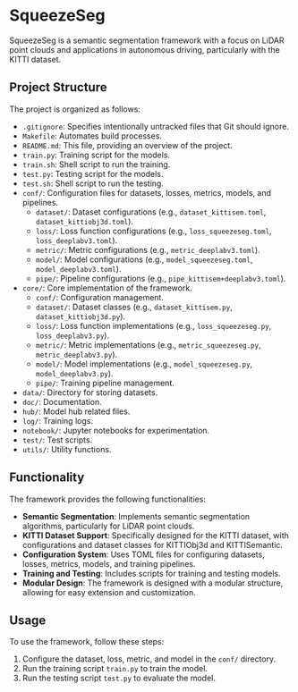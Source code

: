 # SqueezeSeg

SqueezeSeg is a semantic segmentation framework with a focus on LiDAR point clouds and applications in autonomous driving, particularly with the KITTI dataset.

## Project Structure

The project is organized as follows:

-   `.gitignore`: Specifies intentionally untracked files that Git should ignore.
-   `Makefile`: Automates build processes.
-   `README.md`: This file, providing an overview of the project.
-   `train.py`: Training script for the models.
-   `train.sh`: Shell script to run the training.
-   `test.py`: Testing script for the models.
-   `test.sh`: Shell script to run the testing.
-   `conf/`: Configuration files for datasets, losses, metrics, models, and pipelines.
    -   `dataset/`: Dataset configurations (e.g., `dataset_kittisem.toml`, `dataset_kittiobj3d.toml`).
    -   `loss/`: Loss function configurations (e.g., `loss_squeezeseg.toml`, `loss_deeplabv3.toml`).
    -   `metric/`: Metric configurations (e.g., `metric_deeplabv3.toml`).
    -   `model/`: Model configurations (e.g., `model_squeezeseg.toml`, `model_deeplabv3.toml`).
    -   `pipe/`: Pipeline configurations (e.g., `pipe_kittisem+deeplabv3.toml`).
-   `core/`: Core implementation of the framework.
    -   `conf/`: Configuration management.
    -   `dataset/`: Dataset classes (e.g., `dataset_kittisem.py`, `dataset_kittiobj3d.py`).
    -   `loss/`: Loss function implementations (e.g., `loss_squeezeseg.py`, `loss_deeplabv3.py`).
    -   `metric/`: Metric implementations (e.g., `metric_squeezeseg.py`, `metric_deeplabv3.py`).
    -   `model/`: Model implementations (e.g., `model_squeezeseg.py`, `model_deeplabv3.py`).
    -   `pipe/`: Training pipeline management.
-   `data/`: Directory for storing datasets.
-   `doc/`: Documentation.
-   `hub/`: Model hub related files.
-   `log/`: Training logs.
-   `notebook/`: Jupyter notebooks for experimentation.
-   `test/`: Test scripts.
-   `utils/`: Utility functions.

## Functionality

The framework provides the following functionalities:

-   **Semantic Segmentation**: Implements semantic segmentation algorithms, particularly for LiDAR point clouds.
-   **KITTI Dataset Support**: Specifically designed for the KITTI dataset, with configurations and dataset classes for KITTIObj3d and KITTISemantic.
-   **Configuration System**: Uses TOML files for configuring datasets, losses, metrics, models, and training pipelines.
-   **Training and Testing**: Includes scripts for training and testing models.
-   **Modular Design**: The framework is designed with a modular structure, allowing for easy extension and customization.

## Usage

To use the framework, follow these steps:

1.  Configure the dataset, loss, metric, and model in the `conf/` directory.
2.  Run the training script `train.py` to train the model.
3.  Run the testing script `test.py` to evaluate the model.

